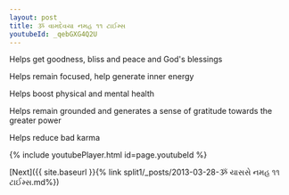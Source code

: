 ```yaml
---
layout: post
title: ૐ વામદેવયા નમહ ૧૧ ટાઈમ્સ
youtubeId: _qebGXG4Q2U
---
```

 
 
Helps get goodness, bliss and peace and God's blessings
 
Helps remain focused, help generate inner energy 
 
Helps boost physical and mental health 
 
Helps remain grounded and generates a sense of gratitude towards the greater power 
 
Helps reduce bad karma
 
 
 
 


{% include youtubePlayer.html id=page.youtubeId %}
 
[Next]({{ site.baseurl }}{% link  split1/_posts/2013-03-28-ૐ યાસસે નમહ ૧૧ ટાઈમ્સ.md%})
 
